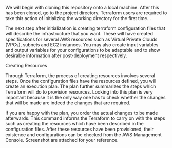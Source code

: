 
We will begin with cloning this repository onto a local machine. After this has been cloned, go to the project directory. Terraform users are required to take this action of initializing the working directory for the first time. .

The next step after initialization is creating terraform configuration files that will describe the infrastructure that you want. These will have created specifications for several AWS resources such as Virtual Private Clouds (VPCs), subnets and EC2 instances. You may also create input variables and output variables for your configurations to be adaptable and to show desirable information after post-deployment respectively.

Creating Resources

Through Terraform, the process of creating resources involves several steps. Once the configuration files have the resources defined, you will create an execution plan. The plan further summarizes the steps which Terraform will do to provision resources. Looking into this plan is very important because it is the only way one has to check whether the changes that will be made are indeed the changes that are required.

If you are happy with the plan, you order the actual changes to be made afterwards. This command informs the Terraform to carry on with the steps such as creating the resources which have been described in the configuration files. After these resources have been provisioned, their existence and configurations can be checked from the AWS Management Console. 
Screenshot are attached for your reference.
